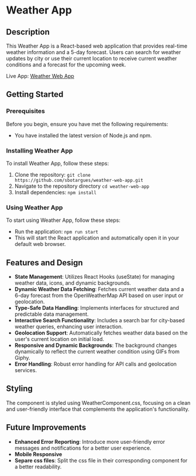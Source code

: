 # Weather App

## Description

This Weather App is a React-based web application that provides real-time weather information and a 5-day forecast. Users can search for weather updates by city or use their current location to receive current weather conditions and a forecast for the upcoming week.

Live App: [Weather Web App](https://weather-web-app-kappa.vercel.app/)

## Getting Started

### Prerequisites

Before you begin, ensure you have met the following requirements:

- You have installed the latest version of Node.js and npm.

### Installing Weather App

To install Weather App, follow these steps:

1. Clone the repository: `git clone https://github.com/sbotargues/weather-web-app.git`
2. Navigate to the repository directory `cd weather-web-app`
3. Install dependencies: `npm install`

### Using Weather App

To start using Weather App, follow these steps:

- Run the application: `npm run start`
- This will start the React application and automatically open it in your default web browser.

## Features and Design

- **State Management**: Utilizes React Hooks (useState) for managing weather data, icons, and dynamic backgrounds.
- **Dynamic Weather Data Fetching**: Fetches current weather data and a 6-day forecast from the OpenWeatherMap API based on user input or geolocation.
- **Type-Safe Data Handling**: Implements interfaces for structured and predictable data management.
- **Interactive Search Functionality**: Includes a search bar for city-based weather queries, enhancing user interaction.
- **Geolocation Support**: Automatically fetches weather data based on the user's current location on initial load.
- **Responsive and Dynamic Backgrounds**: The background changes dynamically to reflect the current weather condition using GIFs from Giphy.
- **Error Handling**: Robust error handling for API calls and geolocation services.

## Styling

The component is styled using WeatherComponent.css, focusing on a clean and user-friendly interface that complements the application's functionality.

## Future Improvements
- **Enhanced Error Reporting**: Introduce more user-friendly error messages and notifications for a better user experience.
- **Mobile Responsive**
- **Separe css files**: Split the css file in their corresponding component for a better readability.
